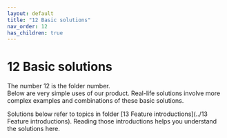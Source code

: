 ```yaml
---
layout: default
title: "12 Basic solutions"
nav_order: 12
has_children: true
---
```

# 12 Basic solutions
The number 12 is the folder number.  
Below are very simple uses of our product.  Real-life solutions involve more complex examples and combinations of these basic solutions.  
  
Solutions below refer to topics in folder [13 Feature introductions](../13 Feature introductions).  Reading those introductions helps you understand the solutions here.  

